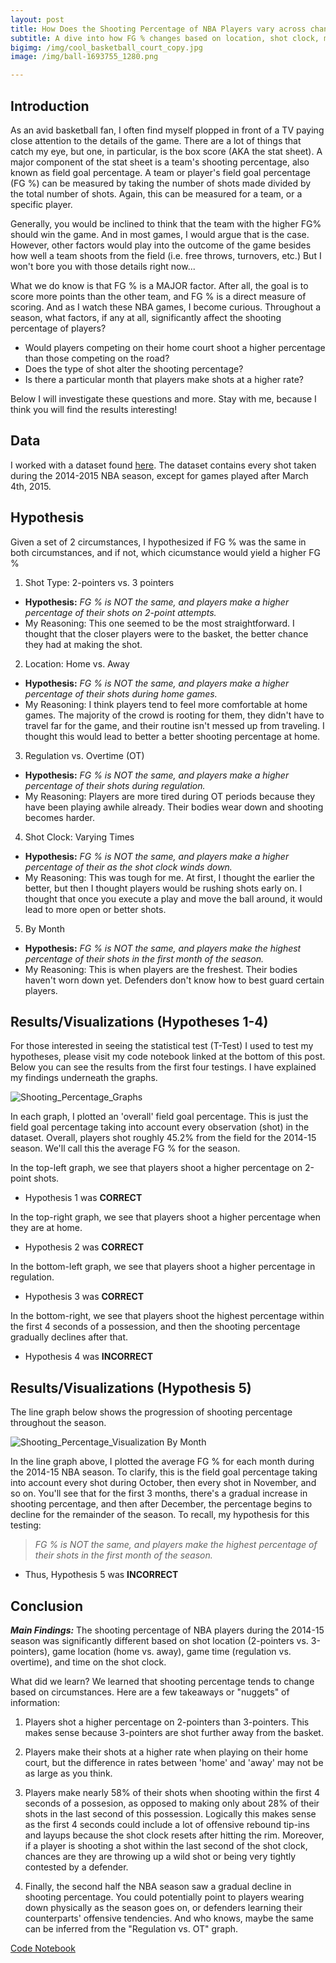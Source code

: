 ```yaml
---
layout: post
title: How Does the Shooting Percentage of NBA Players vary across changing circumstances?
subtitle: A dive into how FG % changes based on location, shot clock, month, and other factors
bigimg: /img/cool_basketball_court_copy.jpg
image: /img/ball-1693755_1280.png

---
```


## Introduction

As an avid basketball fan, I often find myself plopped in front of a TV paying close attention to the details of the game. There are a lot of things that catch my eye, but one, in particular, is the box score (AKA the stat sheet). A major component of the stat sheet is a team's shooting percentage, also known as field goal percentage. A team or player's field goal percentage (FG %) can be measured by taking the number of shots made divided by the total number of shots. Again, this can be measured for a team, or a specific player. 

Generally, you would be inclined to think that the team with the higher FG% should win the game. And in most games, I would argue that is the case. However, other factors would play into the outcome of the game besides how well a team shoots from the field (i.e. free throws, turnovers, etc.) But I won't bore you with those details right now...

What we do know is that FG % is a MAJOR factor. After all, the goal is to score more points than the other team, and FG % is a direct measure of scoring. And as I watch these NBA games, I become curious. Throughout a season, what factors, if any at all, significantly affect the shooting percentage of players?

- Would players competing on their home court shoot a higher percentage than those competing on the road?
- Does the type of shot alter the shooting percentage?
- Is there a particular month that players make shots at a higher rate?

Below I will investigate these questions and more. Stay with me, because I think you will find the results interesting!

## Data

I worked with a dataset found [here](https://www.kaggle.com/dansbecker/nba-shot-logs). The dataset contains every shot taken during the 2014-2015 NBA season, except for games played after March 4th, 2015. 

## Hypothesis

Given a set of 2 circumstances, I hypothesized if FG % was the same in both circumstances, and if not, which cicumstance would yield a higher FG %

1) Shot Type: 2-pointers vs. 3 pointers
  - **Hypothesis:** *FG % is NOT the same, and players make a higher percentage of their shots on 2-point attempts.*
  - My Reasoning: This one seemed to be the most straightforward. I thought that the closer players were to the basket, the better chance     they had at making the shot.
  
2) Location: Home vs. Away
  - **Hypothesis:** *FG % is NOT the same, and players make a higher percentage of their shots during home games.*
  - My Reasoning: I think players tend to feel more comfortable at home games. The majority of the crowd is rooting for them, they didn't have to travel far for the game, and their routine isn't messed up from traveling. I thought this would lead to better a better shooting percentage at home.
  
3) Regulation vs. Overtime (OT)
  - **Hypothesis:** *FG % is NOT the same, and players make a higher percentage of their shots during regulation.*
  - My Reasoning: Players are more tired during OT periods because they have been playing awhile already. Their bodies wear down and shooting becomes harder.
  
4) Shot Clock: Varying Times
  - **Hypothesis:** *FG % is NOT the same, and players make a higher percentage of their as the shot clock winds down.*
  - My Reasoning: This was tough for me. At first, I thought the earlier the better, but then I thought players would be rushing shots early on. I thought that once you execute a play and move the ball around, it would lead to more open or better shots.
  
5) By Month
  - **Hypothesis:** *FG % is NOT the same, and players make the highest percentage of their shots in the first month of the season.*
  - My Reasoning: This is when players are the freshest. Their bodies haven't worn down yet. Defenders don't know how to best guard certain players.
  
## Results/Visualizations (Hypotheses 1-4)
  
For those interested in seeing the statistical test (T-Test) I used to test my hypotheses, please visit my code notebook linked at the bottom of this post. Below you can see the results from the first four testings. I have explained my findings underneath the graphs.

  ![Shooting_Percentage_Graphs](/img/final_graph.png)
  
In each graph, I plotted an 'overall' field goal percentage. This is just the field goal percentage taking into account every observation (shot) in the dataset. Overall, players shot roughly 45.2% from the field for the 2014-15 season. We'll call this the average FG % for the season. 

In the top-left graph, we see that players shoot a higher percentage on 2-point shots.
  - Hypothesis 1 was **CORRECT**
  
In the top-right graph, we see that players shoot a higher percentage when they are at home.
  - Hypothesis 2 was **CORRECT**
 
In the bottom-left graph, we see that players shoot a higher percentage in regulation.
  - Hypothesis 3 was **CORRECT**
  
In the bottom-right, we see that players shoot the highest percentage within the first 4 seconds of a possession, and then the shooting percentage gradually declines after that.
  - Hypothesis 4 was **INCORRECT**
  
## Results/Visualizations (Hypothesis 5)

The line graph below shows the progression of shooting percentage throughout the season.

 ![Shooting_Percentage_Visualization By Month](/img/Shooting_by_month.png)
 
In the line graph above, I plotted the average FG % for each month during the 2014-15 NBA season. To clarify, this is the field goal percentage taking into account every shot during October, then every shot in November, and so on. You'll see that for the first 3 months, there's a gradual increase in shooting percentage, and then after December, the percentage begins to decline for the remainder of the season. To recall, my hypothesis for this testing:
    
>*FG % is NOT the same, and players make the highest percentage of their shots in the first month of the season.*
    
  - Thus, Hypothesis 5 was **INCORRECT**

## Conclusion

***Main Findings:*** The shooting percentage of NBA players during the 2014-15 season was significantly different based on shot location (2-pointers vs. 3-pointers), game location (home vs. away), game time (regulation vs. overtime), and time on the shot clock.

What did we learn? We learned that shooting percentage tends to change based on circumstances. Here are a few takeaways or "nuggets" of information:

   1) Players shot a higher percentage on 2-pointers than 3-pointers. This makes sense because 3-pointers are shot further away from the basket.

   2) Players make their shots at a higher rate when playing on their home court, but the difference in rates between 'home' and 'away' may not be as large as you think.

   3) Players make nearly 58% of their shots when shooting within the first 4 seconds of a possesion, as opposed to making only about 28% of their shots in the last second of this possession. Logically this makes sense as the first 4 seconds could include a lot of offensive rebound tip-ins and layups because the shot clock resets after hitting the rim. Moreover, if a player is shooting a shot within the last second of the shot clock, chances are they are throwing up a wild shot or being very tightly contested by a defender.

   4) Finally, the second half the NBA season saw a gradual decline in shooting percentage. You could potentially point to players wearing down physically as the season goes on, or defenders learning their counterparts' offensive tendencies. And who knows, maybe the same can be inferred from the "Regulation vs. OT" graph.


[Code Notebook](https://github.com/dougscohen/Build-Week-1/blob/master/Shot_Logs.ipynb)
